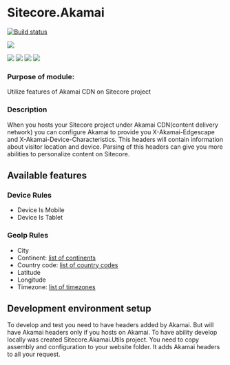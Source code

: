 # Sitecore.Akamai

[![Build status](https://ci.appveyor.com/api/projects/status/1c9cpp38yavc6c51?svg=true)](https://ci.appveyor.com/project/Antonytm/sitecore-akamai)

[![](https://sonarcloud.io/api/project_badges/quality_gate?project=Sitecore.Akamai)](https://sonarcloud.io/dashboard/index/Sitecore.Akamai)

[![](https://sonarcloud.io/api/project_badges/measure?project=Sitecore.Akamai&metric=coverage)](https://sonarcloud.io/component_measures?id=Sitecore.Akamai&metric=coverage)
[![](https://sonarcloud.io/api/project_badges/measure?project=Sitecore.Akamai&metric=code_smells)](https://sonarcloud.io/component_measures?id=Sitecore.Akamai&metric=code_smells) 
[![](https://sonarcloud.io/api/project_badges/measure?project=Sitecore.Akamai&metric=bugs)](https://sonarcloud.io/component_measures?id=Sitecore.Akamai&metric=bugs)
[![](https://sonarcloud.io/api/project_badges/measure?project=Sitecore.Akamai&metric=vulnerabilities)](https://sonarcloud.io/project/issues?id=Sitecore.Akamai&resolved=false&types=VULNERABILITY)

### Purpose of module:
Utilize features of Akamai CDN on Sitecore project

### Description
When you hosts your Sitecore project under Akamai CDN(content delivery network) you can configure Akamai to provide you X-Akamai-Edgescape and X-Akamai-Device-Characteristics. This headers will contain information about visitor location and device. Parsing of this headers can give you more abilities to personalize content on Sitecore.

## Available features

### Device Rules
* Device Is Mobile
* Device Is Tablet

### GeoIp Rules
* City
* Continent: [list of continents](docs/continentCodes.csv)
* Country code: [list of country codes](docs/cc2continent.csv)
* Latitude
* Longitude
* Timezone: [list of timezones](docs/timezone.md)

## Development environment setup

To develop and test you need to have headers added by Akamai. But will have Akamai headers only if you hosts on Akamai.
To have ability develop locally was created Sitecore.Akamai.Utils project. You need to copy assembly and configuration to your website folder. It adds Akamai headers to all your request.
